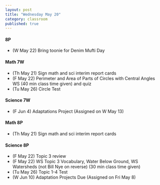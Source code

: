 ```yaml
---
layout: post
title: "Wednesday May 20"
category: classroom
published: true
---
```

#### 8P
* (W May 22) Bring toonie for Denim Mufti Day

#### Math 7W
* (Th May 21) Sign math and sci interim report cards
* (F May 22) Perimeter and Area of Parts of Circles with Central Angles WS (40 min class time given) and quiz
* (Tu May 26) Circle Test

#### Science 7W
* (F Jun 4) Adaptations Project (Assigned on W May 13)

#### Math 8P
* (Th May 21) Sign math and sci interim report cards

#### Science 8P
* (F May 22) Topic 3 review
* (F May 22) WS Topic 3 Vocabulary, Water Below Ground, WS Watersheds (not Bill Nye on reverse) (30 min class time given)
* (Tu May 26) Topic 1-4 Test
* (W Jun 10) Adaptation Projects Due (Assigned on Fri May 8)
